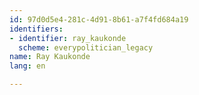 ```yaml
---
id: 97d0d5e4-281c-4d91-8b61-a7f4fd684a19
identifiers:
- identifier: ray_kaukonde
  scheme: everypolitician_legacy
name: Ray Kaukonde
lang: en

---
```

